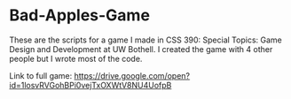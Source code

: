 # Bad-Apples-Game

These are the scripts for a game I made in CSS 390: Special Topics: Game Design and Development at UW Bothell. I created the game with 4 other people but I wrote most of the code.

Link to full game: https://drive.google.com/open?id=1losvRVGohBPi0vejTxOXWtV8NU4UofpB
